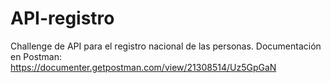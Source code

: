 # API-registro
Challenge de API para el registro nacional de las personas.
Documentación en Postman: https://documenter.getpostman.com/view/21308514/Uz5GpGaN
